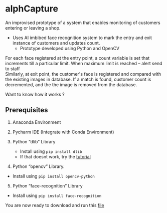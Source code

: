 # alphCapture

An improvised prototype of a system that enables monitoring of customers entering or leaving a shop.
- Uses AI imbibed face recognition system to mark the entry and exit instance of customers and updates count.
    - Prototype developed using Python and OpenCV  
    
  
For each face registered at the entry point, a count variable is set that increments till a particular limit.
When maximum limit is reached – alert send to staff<br>
Similarly, at exit point, the customer's face is registered and compared with the existing images in database.
If a match is found, customer count is decremented, and the the image is removed from the database.
  

Want to know how it works ? 

## Prerequisites

1. Anaconda Environment<br>
2. Pycharm IDE (Integrate with Conda Environment)<br>
3. Python “dlib” Library<br>
    - Install using `pip install dlib` 
    - If that doesnt work, try the [tutorial](https://www.youtube.com/watch?v=lPE5-yOI0CM) <br>

4. Python “opencv” Library.
  - Install using `pip install opencv-python` <br>
5. Python “face-recognition” Library
  - Install using `pip install face-recognition` 

You are now ready to download and run this [file](https://drive.google.com/file/d/101JkkZ67_n9jILovuUDgH1BXXCBOgO13/view?usp=sharing) 
